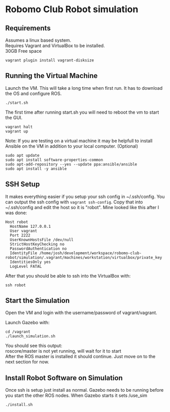 # Robomo Club Robot simulation

## Requirements

Assumes a linux based system.<br>
Requires Vagrant and VirtualBox to be installed.<br>
30GB Free space<br>

```
vagrant plugin install vagrant-disksize
```

## Running the Virtual Machine

Launch the VM. This will take a long time when first run. It has to download the OS and configure ROS.

```
./start.sh
```

The first time after running start.sh you will need to reboot the vm to start the GUI.

```
vagrant halt
vagrant up
```

Note: If you are testing on a virtual machine it may be helpfull to install Ansible on the VM in addition to your local computer. (Optional)

```
sudo apt update
sudo apt install software-properties-common
sudo apt-add-repository --yes --update ppa:ansible/ansible
sudo apt install -y ansible
```

## SSH Setup

It makes everything easier if you setup your ssh config in ~/.ssh/config.
You can output the ssh config with `vagrant ssh-config`. Copy that into ~/.ssh/config and edit the host so it is "robot". Mine looked like this after I was done:

```
Host robot
  HostName 127.0.0.1
  User vagrant
  Port 2222
  UserKnownHostsFile /dev/null
  StrictHostKeyChecking no
  PasswordAuthentication no
  IdentityFile /home/josh/development/workspace/robomo-club-robot/simulation/.vagrant/machines/workstation/virtualbox/private_key
  IdentitiesOnly yes
  LogLevel FATAL
```

After that you should be able to ssh into the VirtualBox with:

```
ssh robot
```

## Start the Simulation

Open the VM and login with the username/password of vagrant/vagrant.<br>

Launch Gazebo with:

```
cd /vagrant
./launch_simulation.sh
```

You should see this output:<br>
roscore/master is not yet running, will wait for it to start
<br>
After the ROS master is installed it should continue. Just move on to the next section for now.

## Install Robot Software on Simulation

Once ssh is setup just install as normal. Gazebo needs to be running before you start the other ROS nodes. When Gazebo starts it sets /use_sim

```
./install.sh
```
